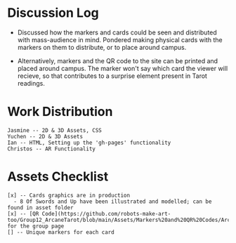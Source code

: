 # Discussion Log

- Discussed how the markers and cards could be seen and distributed with mass-audience in mind.  Pondered making physical cards with the markers on them to distribute, or to place around campus.

- Alternatively, markers and the QR code to the site can be printed and placed around campus.  The marker won't say which card the viewer will recieve, so that contributes to a surprise element present in Tarot readings.

# Work Distribution

```
Jasmine -- 2D & 3D Assets, CSS
Yuchen -- 2D & 3D Assets
Ian -- HTML, Setting up the 'gh-pages' functionality
Christos -- AR Functionality
```
# Assets Checklist

```
[x] -- Cards graphics are in production
  - 8 Of Swords and Up have been illustrated and modelled; can be found in asset folder
[x] -- [QR Code](https://github.com/robots-make-art-too/Group12_ArcaneTarot/blob/main/Assets/Markers%20and%20QR%20Codes/ArcaneTarotQR.png) for the group page
[] -- Unique markers for each card
```
